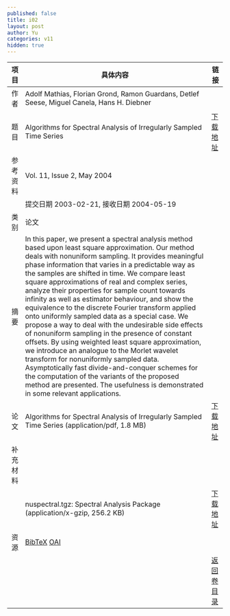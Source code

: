 ```yaml
---
published: false
title: i02
layout: post
author: Yu
categories: v11
hidden: true
---
```


| 项目 | 具体内容 | 链接 |
|---:|---|---|
| 作者 | Adolf Mathias, Florian Grond, Ramon Guardans, Detlef Seese, Miguel Canela, Hans H. Diebner| |
| 题目 |Algorithms for Spectral Analysis of Irregularly Sampled Time Series | [下载地址](http://www.jstatsoft.org/v11/i02/paper) |
| 参考资料 |Vol. 11, Issue 2, May 2004 | |
| | 提交日期 2003-02-21, 接收日期 2004-05-19| | 
| 类别 | 论文| |
| 摘要 | In this paper, we present a spectral analysis method based upon least square approximation. Our method deals with nonuniform sampling. It provides meaningful phase information that varies in a predictable way as the samples are shifted in time. We compare least square approximations of real and complex series, analyze their properties for sample count towards infinity as well as estimator behaviour, and show the equivalence to the discrete Fourier transform applied onto uniformly sampled data as a special case. We propose a way to deal with the undesirable side effects of nonuniform sampling in the presence of constant offsets. By using weighted least square approximation, we introduce an analogue to the Morlet wavelet transform for nonuniformly sampled data. Asymptotically fast divide-and-conquer schemes for the computation of the variants of the proposed method are presented. The usefulness is demonstrated in some relevant applications.| |
| 论文 | Algorithms for Spectral Analysis of Irregularly Sampled Time Series  (application/pdf, 1.8 MB)| [下载地址](http://www.jstatsoft.org/v11/i02/paper) |
| 补充材料 | | |
| |nuspectral.tgz: Spectral Analysis Package  (application/x-gzip, 256.2 KB)|  [下载地址](http://www.jstatsoft.org/v11/i02/supp/1) |
| 资源 | [BibTeX](http://www.jstatsoft.org/v11/i02/bibtex) [OAI](http://www.jstatsoft.org/oai?verb=GetRecord&identifier=oai.jstatsoft/v11/i02&prefix=oai_dc)| |
| |  | [返回卷目录]({{site.baseurl}}/volume/v11.html) |